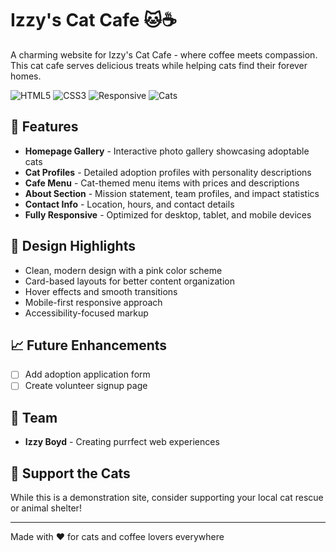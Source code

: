 # Izzy's Cat Cafe 🐱☕

A charming website for Izzy's Cat Cafe - where coffee meets compassion. This cat cafe serves delicious treats while helping cats find their forever homes.

![HTML5](https://img.shields.io/badge/HTML5-E34C26?style=flat&logo=html5&logoColor=white)
![CSS3](https://img.shields.io/badge/CSS3-1572B6?style=flat&logo=css3&logoColor=white)
![Responsive](https://img.shields.io/badge/Responsive-Design-success)
![Cats](https://img.shields.io/badge/Cats-Adoptable-ff69b4)

## 🌟 Features

- **Homepage Gallery** - Interactive photo gallery showcasing adoptable cats
- **Cat Profiles** - Detailed adoption profiles with personality descriptions
- **Cafe Menu** - Cat-themed menu items with prices and descriptions
- **About Section** - Mission statement, team profiles, and impact statistics
- **Contact Info** - Location, hours, and contact details
- **Fully Responsive** - Optimized for desktop, tablet, and mobile devices

## 🎨 Design Highlights

- Clean, modern design with a pink color scheme
- Card-based layouts for better content organization
- Hover effects and smooth transitions
- Mobile-first responsive approach
- Accessibility-focused markup

## 📈 Future Enhancements

- [ ] Add adoption application form
- [ ] Create volunteer signup page

## 👥 Team

- **Izzy Boyd** - Creating purrfect web experiences

## 💖 Support the Cats

While this is a demonstration site, consider supporting your local cat rescue or animal shelter!

---

Made with ❤️ for cats and coffee lovers everywhere